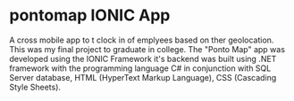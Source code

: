# pontomap IONIC App

A cross mobile app to t clock in of emplyees based on ther geolocation. This was my final project to graduate in college.
The "Ponto Map" app was developed using the  IONIC Framework it's backend was built using .NET framework with the programming language 
C# in conjunction with SQL Server database, HTML (HyperText Markup Language),
CSS (Cascading Style Sheets). 
